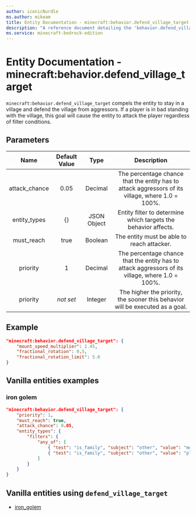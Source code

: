 ```yaml
---
author: iconicNurdle
ms.author: mikeam
title: Entity Documentation - minecraft:behavior.defend_village_target
description: "A reference document detailing the 'behavior.defend_village_target' entity goal"
ms.service: minecraft-bedrock-edition
---
```


# Entity Documentation - minecraft:behavior.defend_village_target

`minecraft:behavior.defend_village_target` compels the entity to stay in a village and defend the village from aggressors. If a player is in bad standing with the village, this goal will cause the entity to attack the player regardless of filter conditions.

## Parameters

| Name| Default Value| Type| Description |
|:-----------:|:-----------:|:-----------:|:-----------:|
| attack_chance| 0.05| Decimal| The percentage chance that the entity has to attack aggressors of its village, where 1.0 = 100%. |
| entity_types | {} | JSON Object | Entity filter to determine which targets the behavior affects. |
| must_reach | true | Boolean | The entity must be able to reach attacker. |
| priority | 1 | Decimal| The percentage chance that the entity has to attack aggressors of its village, where 1.0 = 100%. |
| priority|*not set*|Integer|The higher the priority, the sooner this behavior will be executed as a goal.|

## Example

```json
"minecraft:behavior.defend_village_target": {
    "mount_speed_multiplier": 1.45,
    "fractional_rotation": 0.5,
    "fractional_rotation_limit": 5.0
}
```

## Vanilla entities examples

### iron golem

```json
"minecraft:behavior.defend_village_target": {
    "priority": 1,
    "must_reach": true,
    "attack_chance": 0.05,
    "entity_types": {
        "filters": {
            "any_of": [
                { "test": "is_family", "subject": "other", "value": "mob" },
                { "test": "is_family", "subject": "other", "value": "player" }
            ] 
        }   
    }
}
```

## Vanilla entities using `defend_village_target`

- [iron_golem](../../../../Source/VanillaBehaviorPack_Snippets/entities/iron_golem.md)
